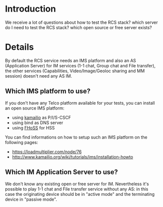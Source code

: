 # Introduction #

We receive a lot of questions about how to test the RCS stack? which server do I need to test the RCS stack? which open source or free server exists?


# Details #

By default the RCS service needs an IMS platform and also an AS (Application Server) for IM services (1-1 chat, Group chat and File transfer), the other services (Capabilities, Video/Image/Geoloc sharing and MM session) doesn't need any AS IM.

## Which IMS platform to use? ##
If you don't have any Telco platform available for your tests, you can install an open source IMS platform:

  * using [kamailio](http://www.kamailio.org) as P/I/S-CSCF
  * using bind as DNS server
  * using [FHoSS](http://www.openimscore.org/docs/FHoSS/index.html) for HSS

You can find informations on how to setup such an IMS platform on the following pages:

  * https://loadmultiplier.com/node/76
  * http://www.kamailio.org/wiki/tutorials/ims/installation-howto



## Which IM Application Server to use? ##
We don't know any existing open or free server for IM.
Nevertheless it's possible to play 1-1 chat and File transfer service without any AS: in this case the originating device should be in "active mode" and the terminating device in "passive mode".